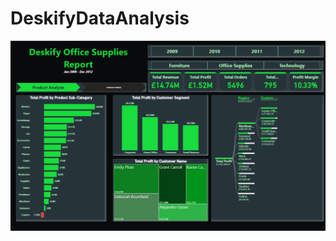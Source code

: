 # DeskifyDataAnalysis

<img src="https://github.com/cephard/DeskifyDataAnalysis/blob/main/Deskify%20Dashboard2.png">
<img src="">
